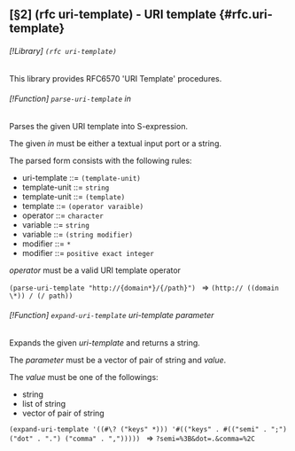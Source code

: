 [§2] (rfc uri-template) - URI template {#rfc.uri-template}
-------------

###### [!Library] `(rfc uri-template)` 

This library provides RFC6570 'URI Template' procedures.

###### [!Function] `parse-uri-template`  _in_

Parses the given URI template into S-expression.

The given _in_ must be either a textual input port or a string.

The parsed form consists with the following rules:


- uri-template ::= `(template-unit)`
- template-unit ::= `string`
- template-unit ::= `(template)`
- template ::= `(operator varaible)`
- operator ::= `character`
- variable ::= `string`
- variable ::= `(string modifier)`
- modifier ::= `*`
- modifier ::= `positive exact integer`

_operator_ must be a valid URI template operator

``(parse-uri-template "http://{domain*}/{/path}")
`` => ``(http:// ((domain \*)) / (/ path))``



###### [!Function] `expand-uri-template`  _uri-template_ _parameter_

Expands the given _uri-template_ and returns a string.

The _parameter_ must be a vector of pair of string and _value_.

The _value_ must be one of the followings:

- string
- list of string
- vector of pair of string

``(expand-uri-template '((#\? ("keys" *))) '#(("keys" . #(("semi" . ";") ("dot" . ".") ("comma" . ",")))))
`` => ``?semi=%3B&dot=.&comma=%2C``



